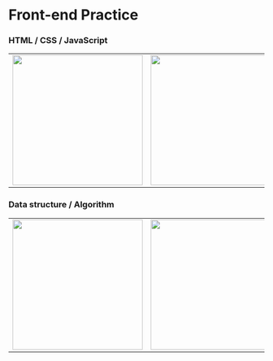 # Front-end Practice

### HTML / CSS / JavaScript
<table>
    <tr>
        <td>
        <img style="width: 256px; height: 256px;" src="https://upload.wikimedia.org/wikipedia/commons/thumb/6/61/HTML5_logo_and_wordmark.svg/1024px-HTML5_logo_and_wordmark.svg.png">
        </td>
        <td>
        <img style="width: 256px; height: 256px;" src="https://media.vlpt.us/images/qldudgh/post/34cbbf15-2cc4-4598-bc9e-98f98f684f5a/css-logo.png">
        </td>
        <td>
        <img style="width: 256px; height: 256px;" src="https://upload.wikimedia.org/wikipedia/commons/thumb/9/99/Unofficial_JavaScript_logo_2.svg/1200px-Unofficial_JavaScript_logo_2.svg.png">
        </td>
    </tr>
</table>

### Data structure / Algorithm
<table>
    <tr>
        <td>
        <img style="width: 256px; height: 256px;" src="https://i0.wp.com/www.primefaces.org/wp-content/uploads/2017/09/feature-react.png?ssl=1">
        </td>
        <td>
        <img style="width: 256px; height: 256px;" src="https://www.learnsimpli.com/wp-content/uploads/2021/05/Data-structure-and-algorithms.png">
        </td>
        <td>
        <img style="width: 256px; height: 256px;" src="https://miro.medium.com/max/1400/0*2V2DdOsSy98UGx0n.jpeg">
        </td>
    </tr>
</table>
